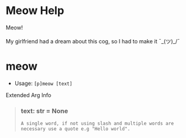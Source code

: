 # Meow Help

Meow!<br/><br/>My girlfriend had a dream about this cog, so I had to make it ¯\_(ツ)_/¯

# meow
 - Usage: `[p]meow [text] `



Extended Arg Info
> ### text: str = None
> ```
> A single word, if not using slash and multiple words are necessary use a quote e.g "Hello world".
> ```

